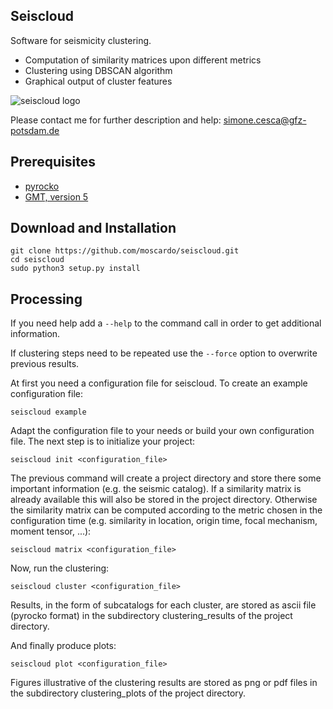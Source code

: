 ## Seiscloud
Software for seismicity clustering.

* Computation of similarity matrices upon different metrics
* Clustering using DBSCAN algorithm
* Graphical output of cluster features

![seiscloud logo](https://github.com/moscardo/seiscloud/tree/master/src/seiscloud_logo.png)

Please contact me for further description and help: simone.cesca@gfz-potsdam.de

## Prerequisites

* [pyrocko](https://pyrocko.org)
* [GMT, version 5](https://www.soest.hawaii.edu/gmt/) 

## Download and Installation

    git clone https://github.com/moscardo/seiscloud.git
    cd seiscloud
    sudo python3 setup.py install

## Processing
If you need help add a ``--help`` to the command call in order to get additional information.

If clustering steps need to be repeated use the ``--force`` option to overwrite previous results.

At first you need a configuration file for seiscloud.
To create an example configuration file:

    seiscloud example

Adapt the configuration file to your needs or build your own configuration file.
The next step is to initialize your project:

    seiscloud init <configuration_file>

The previous command will create a project directory and store there some important information (e.g. the seismic catalog).
If a similarity matrix is already available this will also be stored in the project directory.
Otherwise the similarity matrix can be computed according to the metric chosen in the configuration time (e.g. similarity in location, origin time, focal mechanism, moment tensor, ...):

    seiscloud matrix <configuration_file>

Now, run the clustering:

    seiscloud cluster <configuration_file>

Results, in the form of subcatalogs for each cluster, are stored as ascii file (pyrocko format) in the subdirectory clustering_results of the project directory.

And finally produce plots:

    seiscloud plot <configuration_file>

Figures illustrative of the clustering results are stored as png or pdf files in the subdirectory clustering_plots of the project directory.
